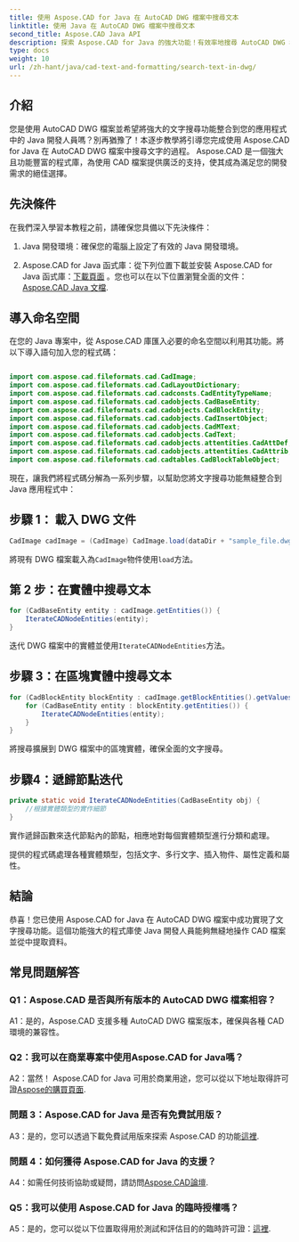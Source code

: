 ```yaml
---
title: 使用 Aspose.CAD for Java 在 AutoCAD DWG 檔案中搜尋文本
linktitle: 使用 Java 在 AutoCAD DWG 檔案中搜尋文本
second_title: Aspose.CAD Java API
description: 探索 Aspose.CAD for Java 的強大功能！有效率地搜尋 AutoCAD DWG 檔案中的文字。下載該庫並增強您的 CAD 應用程式。
type: docs
weight: 10
url: /zh-hant/java/cad-text-and-formatting/search-text-in-dwg/
---
```

## 介紹

您是使用 AutoCAD DWG 檔案並希望將強大的文字搜尋功能整合到您的應用程式中的 Java 開發人員嗎？別再猶豫了！本逐步教學將引導您完成使用 Aspose.CAD for Java 在 AutoCAD DWG 檔案中搜尋文字的過程。 Aspose.CAD 是一個強大且功能豐富的程式庫，為使用 CAD 檔案提供廣泛的支持，使其成為滿足您的開發需求的絕佳選擇。

## 先決條件

在我們深入學習本教程之前，請確保您具備以下先決條件：

1. Java 開發環境：確保您的電腦上設定了有效的 Java 開發環境。

2.  Aspose.CAD for Java 函式庫：從下列位置下載並安裝 Aspose.CAD for Java 函式庫：[下載頁面](https://releases.aspose.com/cad/java/) 。您也可以在以下位置瀏覽全面的文件：[Aspose.CAD Java 文檔](https://reference.aspose.com/cad/java/).

## 導入命名空間

在您的 Java 專案中，從 Aspose.CAD 庫匯入必要的命名空間以利用其功能。將以下導入語句加入您的程式碼：

```java

import com.aspose.cad.fileformats.cad.CadImage;
import com.aspose.cad.fileformats.cad.CadLayoutDictionary;
import com.aspose.cad.fileformats.cad.cadconsts.CadEntityTypeName;
import com.aspose.cad.fileformats.cad.cadobjects.CadBaseEntity;
import com.aspose.cad.fileformats.cad.cadobjects.CadBlockEntity;
import com.aspose.cad.fileformats.cad.cadobjects.CadInsertObject;
import com.aspose.cad.fileformats.cad.cadobjects.CadMText;
import com.aspose.cad.fileformats.cad.cadobjects.CadText;
import com.aspose.cad.fileformats.cad.cadobjects.attentities.CadAttDef;
import com.aspose.cad.fileformats.cad.cadobjects.attentities.CadAttrib;
import com.aspose.cad.fileformats.cad.cadtables.CadBlockTableObject;
```

現在，讓我們將程式碼分解為一系列步驟，以幫助您將文字搜尋功能無縫整合到 Java 應用程式中：

## 步驟 1： 載入 DWG 文件

```java
CadImage cadImage = (CadImage) CadImage.load(dataDir + "sample_file.dwg");
```

將現有 DWG 檔案載入為`CadImage`物件使用`load`方法。

## 第 2 步：在實體中搜尋文本

```java
for (CadBaseEntity entity : cadImage.getEntities()) {
    IterateCADNodeEntities(entity);
}
```

迭代 DWG 檔案中的實體並使用`IterateCADNodeEntities`方法。

## 步驟 3：在區塊實體中搜尋文本

```java
for (CadBlockEntity blockEntity : cadImage.getBlockEntities().getValues()) {
    for (CadBaseEntity entity : blockEntity.getEntities()) {
        IterateCADNodeEntities(entity);
    }
}
```

將搜尋擴展到 DWG 檔案中的區塊實體，確保全面的文字搜尋。

## 步驟4：遞歸節點迭代

```java
private static void IterateCADNodeEntities(CadBaseEntity obj) {
    //根據實體類型的實作細節
}
```

實作遞歸函數來迭代節點內的節點，相應地對每個實體類型進行分類和處理。

提供的程式碼處理各種實體類型，包括文字、多行文字、插入物件、屬性定義和屬性。

## 結論

恭喜！您已使用 Aspose.CAD for Java 在 AutoCAD DWG 檔案中成功實現了文字搜尋功能。這個功能強大的程式庫使 Java 開發人員能夠無縫地操作 CAD 檔案並從中提取資料。

## 常見問題解答

### Q1：Aspose.CAD 是否與所有版本的 AutoCAD DWG 檔案相容？

A1：是的，Aspose.CAD 支援多種 AutoCAD DWG 檔案版本，確保與各種 CAD 環境的兼容性。

### Q2：我可以在商業專案中使用Aspose.CAD for Java嗎？

 A2：當然！ Aspose.CAD for Java 可用於商業用途，您可以從以下地址取得許可證[Aspose的購買頁面](https://purchase.aspose.com/buy).

### 問題 3：Aspose.CAD for Java 是否有免費試用版？

A3：是的，您可以透過下載免費試用版來探索 Aspose.CAD 的功能[這裡](https://releases.aspose.com/).

### 問題 4：如何獲得 Aspose.CAD for Java 的支援？

A4：如需任何技術協助或疑問，請訪問[Aspose.CAD論壇](https://forum.aspose.com/c/cad/19).

### Q5：我可以使用 Aspose.CAD for Java 的臨時授權嗎？

 A5：是的，您可以從以下位置取得用於測試和評估目的的臨時許可證：[這裡](https://purchase.aspose.com/temporary-license/).